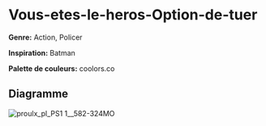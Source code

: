 # Vous-etes-le-heros-Option-de-tuer

**Genre:** Action, Policer

**Inspiration:** Batman

**Palette de couleurs:** coolors.co

## Diagramme

![proulx_pl_PS1 1__582-324MO](https://user-images.githubusercontent.com/24527925/191032490-27ebe0e8-b6c3-4bdd-b24a-715eb5f2cdd4.png)

